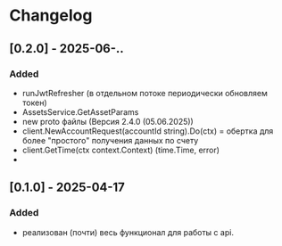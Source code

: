 # Changelog

## [0.2.0] - 2025-06-..
### Added
- runJwtRefresher (в отдельном потоке периодически обновляем токен)
- AssetsService.GetAssetParams
- new proto файлы (Версия 2.4.0 (05.06.2025))
- client.NewAccountRequest(accountId string).Do(ctx) = обертка для более "простого" получения данных по счету  
- client.GetTime(ctx context.Context) (time.Time, error)
- 
## [0.1.0] - 2025-04-17
### Added
- реализован (почти) весь функционал для работы с api.